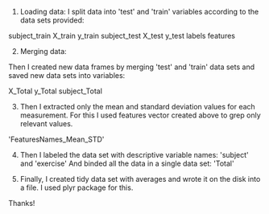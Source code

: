 1. Loading data:
I split data into 'test' and 'train' variables according to the data sets provided: 

subject_train 
X_train 
y_train 
subject_test 
X_test
y_test 
labels
features

2. Merging data:

Then I created new data frames by merging 'test' and 'train' data sets and saved new data sets into variables:

X_Total 
y_Total
subject_Total

3. Then I extracted only the mean and standard deviation values for each measurement. For this I
used features vector created above to grep only relevant values.

'FeaturesNames_Mean_STD'


4. Then I labeled the data set with descriptive variable names:
'subject' and 'exercise'  And  binded all the data in a single data set:
'Total'

5. Finally, I created tidy data set with averages and wrote it on the disk into a file. I used 
plyr package for this.

Thanks!